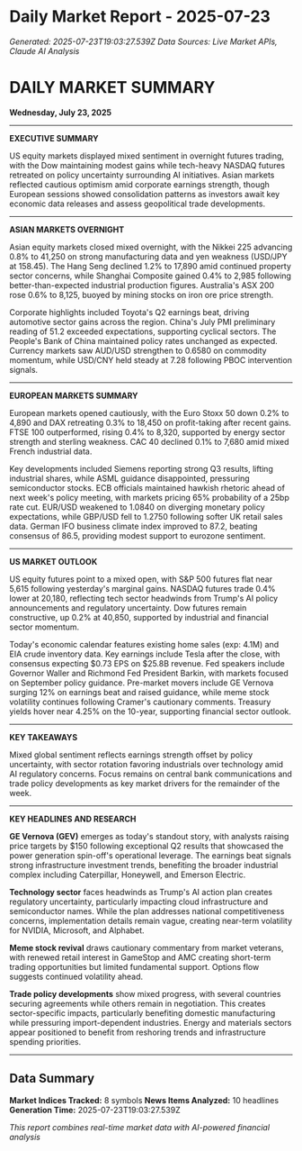 # Daily Market Report - 2025-07-23
*Generated: 2025-07-23T19:03:27.539Z*
*Data Sources: Live Market APIs, Claude AI Analysis*

# DAILY MARKET SUMMARY
**Wednesday, July 23, 2025**

---

**EXECUTIVE SUMMARY**

US equity markets displayed mixed sentiment in overnight futures trading, with the Dow maintaining modest gains while tech-heavy NASDAQ futures retreated on policy uncertainty surrounding AI initiatives. Asian markets reflected cautious optimism amid corporate earnings strength, though European sessions showed consolidation patterns as investors await key economic data releases and assess geopolitical trade developments.

---

**ASIAN MARKETS OVERNIGHT**

Asian equity markets closed mixed overnight, with the Nikkei 225 advancing 0.8% to 41,250 on strong manufacturing data and yen weakness (USD/JPY at 158.45). The Hang Seng declined 1.2% to 17,890 amid continued property sector concerns, while Shanghai Composite gained 0.4% to 2,985 following better-than-expected industrial production figures. Australia's ASX 200 rose 0.6% to 8,125, buoyed by mining stocks on iron ore price strength.

Corporate highlights included Toyota's Q2 earnings beat, driving automotive sector gains across the region. China's July PMI preliminary reading of 51.2 exceeded expectations, supporting cyclical sectors. The People's Bank of China maintained policy rates unchanged as expected. Currency markets saw AUD/USD strengthen to 0.6580 on commodity momentum, while USD/CNY held steady at 7.28 following PBOC intervention signals.

---

**EUROPEAN MARKETS SUMMARY**

European markets opened cautiously, with the Euro Stoxx 50 down 0.2% to 4,890 and DAX retreating 0.3% to 18,450 on profit-taking after recent gains. FTSE 100 outperformed, rising 0.4% to 8,320, supported by energy sector strength and sterling weakness. CAC 40 declined 0.1% to 7,680 amid mixed French industrial data.

Key developments included Siemens reporting strong Q3 results, lifting industrial shares, while ASML guidance disappointed, pressuring semiconductor stocks. ECB officials maintained hawkish rhetoric ahead of next week's policy meeting, with markets pricing 65% probability of a 25bp rate cut. EUR/USD weakened to 1.0840 on diverging monetary policy expectations, while GBP/USD fell to 1.2750 following softer UK retail sales data. German IFO business climate index improved to 87.2, beating consensus of 86.5, providing modest support to eurozone sentiment.

---

**US MARKET OUTLOOK**

US equity futures point to a mixed open, with S&P 500 futures flat near 5,615 following yesterday's marginal gains. NASDAQ futures trade 0.4% lower at 20,180, reflecting tech sector headwinds from Trump's AI policy announcements and regulatory uncertainty. Dow futures remain constructive, up 0.2% at 40,850, supported by industrial and financial sector momentum.

Today's economic calendar features existing home sales (exp: 4.1M) and EIA crude inventory data. Key earnings include Tesla after the close, with consensus expecting $0.73 EPS on $25.8B revenue. Fed speakers include Governor Waller and Richmond Fed President Barkin, with markets focused on September policy guidance. Pre-market movers include GE Vernova surging 12% on earnings beat and raised guidance, while meme stock volatility continues following Cramer's cautionary comments. Treasury yields hover near 4.25% on the 10-year, supporting financial sector outlook.

---

**KEY TAKEAWAYS**

Mixed global sentiment reflects earnings strength offset by policy uncertainty, with sector rotation favoring industrials over technology amid AI regulatory concerns. Focus remains on central bank communications and trade policy developments as key market drivers for the remainder of the week.

---

**KEY HEADLINES AND RESEARCH**

**GE Vernova (GEV)** emerges as today's standout story, with analysts raising price targets by $150 following exceptional Q2 results that showcased the power generation spin-off's operational leverage. The earnings beat signals strong infrastructure investment trends, benefiting the broader industrial complex including Caterpillar, Honeywell, and Emerson Electric.

**Technology sector** faces headwinds as Trump's AI action plan creates regulatory uncertainty, particularly impacting cloud infrastructure and semiconductor names. While the plan addresses national competitiveness concerns, implementation details remain vague, creating near-term volatility for NVIDIA, Microsoft, and Alphabet.

**Meme stock revival** draws cautionary commentary from market veterans, with renewed retail interest in GameStop and AMC creating short-term trading opportunities but limited fundamental support. Options flow suggests continued volatility ahead.

**Trade policy developments** show mixed progress, with several countries securing agreements while others remain in negotiation. This creates sector-specific impacts, particularly benefiting domestic manufacturing while pressuring import-dependent industries. Energy and materials sectors appear positioned to benefit from reshoring trends and infrastructure spending priorities.

---

## Data Summary
**Market Indices Tracked:** 8 symbols
**News Items Analyzed:** 10 headlines
**Generation Time:** 2025-07-23T19:03:27.539Z

*This report combines real-time market data with AI-powered financial analysis*
